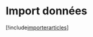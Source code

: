 # Import données

[!include[importerarticles](importdonnees.importerarticles.autogen.md)]





















